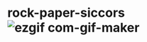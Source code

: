 # rock-paper-siccors![ezgif com-gif-maker](https://user-images.githubusercontent.com/99187514/185572966-f95b7181-dd43-4caf-b22b-20b2a2712e32.gif)
